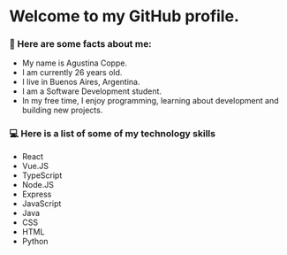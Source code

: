 <h1> Welcome to my GitHub profile. </h1>
<h3>📝 Here are some facts about me:</h3>
<ul>
    <li>My name is Agustina Coppe.</li>
    <li>I am currently 26 years old.</li>
    <li>I live in Buenos Aires, Argentina.</li>
    <li>I am a Software Development student.</li>
    <li>In my free time, I enjoy programming, learning about development and building new projects.</li>
</ul>
<h3>💻 Here is a list of some of my technology skills</h3>
<ul>
    <li>React</li>
    <li>Vue.JS</li>
    <li>TypeScript</li>
    <li>Node.JS</li>
    <li>Express</li>
    <li>JavaScript</li>
    <li>Java</li>
    <li>CSS</li>
    <li>HTML</li>
    <li>Python</li>
</ul>
